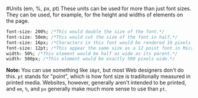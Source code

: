 #Units (em, %, px, pt)
These units can be used for more than just font sizes. They can be used, for example, for the height and widths of elements on the page.

```css
font-size: 200%; /*This would double the size of the font.*/
font-size: 50em; /*This would cut the size of the font in half.*/
font-size: 16px; /*Characters in this font would be rendered 16 pixels high.*/
font-size: 12pt; /*This appear the same size as a 12 point font in Microsoft Word would appear.*/
width: 50%; /*This element would be half as wide as its parent.*/
width: 500px; /*This element would be exactly 500 pixels wide.*/
```

**Note:** You can use something like `16pt`, but most Web designers don't do this. `pt` stands for "point", which is how font size is tradiitonally measured in printed media. Websites, however, generally aren't intended to be printed, and `em`, `%`, and `px` generally make much more sense to use than `pt`.
